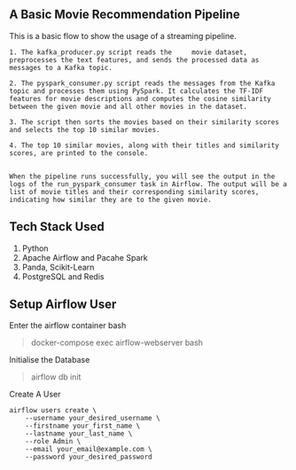## A Basic Movie Recommendation Pipeline
This is a basic flow to show the usage of a streaming pipeline.

```
1. The kafka_producer.py script reads the     movie dataset, preprocesses the text features, and sends the processed data as messages to a Kafka topic.

2. The pyspark_consumer.py script reads the messages from the Kafka topic and processes them using PySpark. It calculates the TF-IDF features for movie descriptions and computes the cosine similarity between the given movie and all other movies in the dataset.

3. The script then sorts the movies based on their similarity scores and selects the top 10 similar movies.

4. The top 10 similar movies, along with their titles and similarity scores, are printed to the console.


When the pipeline runs successfully, you will see the output in the logs of the run_pyspark_consumer task in Airflow. The output will be a list of movie titles and their corresponding similarity scores, indicating how similar they are to the given movie.

```

## Tech Stack Used
1. Python
2. Apache Airflow and Pacahe Spark
3. Panda, Scikit-Learn
4. PostgreSQL and Redis

## Setup Airflow User

Enter the airflow container bash 
> docker-compose exec airflow-webserver bash

Initialise the Database

> airflow db init

Create A User 

```
airflow users create \
    --username your_desired_username \
    --firstname your_first_name \
    --lastname your_last_name \
    --role Admin \
    --email your_email@example.com \
    --password your_desired_password


```